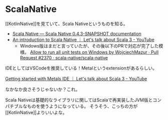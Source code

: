 # ScalaNative

[[KotlinNative]]を見ていて、Scala Nativeというものを知る。

- [Scala Native — Scala Native 0.4.3-SNAPSHOT documentation](https://scala-native.readthedocs.io/en/latest/)
- [An introduction to Scala Native ｜ Let's talk about Scala 3 - YouTube](https://www.youtube.com/watch?v=u2CnE-sRdBw)
   - Windows版はまだと言っていたが、その後以下のPRで対応が完了した模様。 [Allow to run all unit tests on Windows by WojciechMazur · Pull Request #2370 · scala-native/scala-native](https://github.com/scala-native/scala-native/pull/2370)


IDEとしてはVSCodeを推奨している！Metalというextensionがあるらしい。

[Getting started with Metals IDE ｜ Let's talk about Scala 3 - YouTube](https://www.youtube.com/watch?v=iATmBDxlYAA)

なかなか良さそうじゃないか？これ。

Scala Nativeは基礎的なライブラリに関してはScalaで再実装したJVM版とコンパチブルなものを使うようになっている。
そうそう、こっちの方が[[KotlinNative]]よりいいよな。